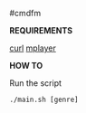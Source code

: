 #cmdfm

**REQUIREMENTS**

[curl](http://curl.haxx.se/)
[mplayer](http://doc.ubuntu-fr.org/mplayer)


**HOW TO**

Run the script 

`./main.sh [genre]`